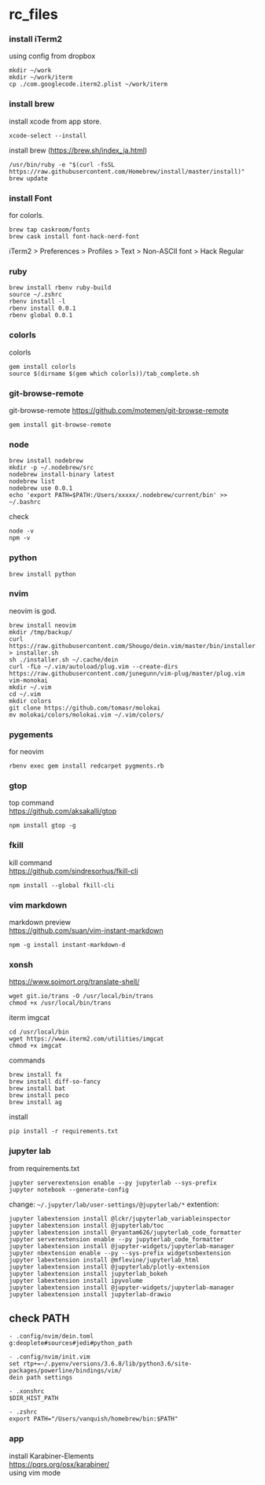 # rc_files

### install iTerm2
using config from dropbox  
```
mkdir ~/work
mkdir ~/work/iterm
cp ./com.googlecode.iterm2.plist ~/work/iterm
```

### install brew
install xcode from app store.  
```
xcode-select --install
```

install brew (https://brew.sh/index_ja.html)
```
/usr/bin/ruby -e "$(curl -fsSL https://raw.githubusercontent.com/Homebrew/install/master/install)"
brew update
```

### install Font
for colorls.
```
brew tap caskroom/fonts
brew cask install font-hack-nerd-font
```
iTerm2 > Preferences > Profiles > Text > Non-ASCII font > Hack Regular


### ruby
```
brew install rbenv ruby-build
source ~/.zshrc
rbenv install -l
rbenv install 0.0.1
rbenv global 0.0.1
```

### colorls
colorls
```
gem install colorls
source $(dirname $(gem which colorls))/tab_complete.sh
```

### git-browse-remote
git-browse-remote
https://github.com/motemen/git-browse-remote
```
gem install git-browse-remote
```

### node
```
brew install nodebrew
mkdir -p ~/.nodebrew/src
nodebrew install-binary latest
nodebrew list
nodebrew use 0.0.1
echo 'export PATH=$PATH:/Users/xxxxx/.nodebrew/current/bin' >> ~/.bashrc
```
check
```
node -v
npm -v
```

### python
```
brew install python
```

### nvim
neovim is god.
```
brew install neovim
mkdir /tmp/backup/
curl https://raw.githubusercontent.com/Shougo/dein.vim/master/bin/installer.sh > installer.sh
sh ./installer.sh ~/.cache/dein
curl -fLo ~/.vim/autoload/plug.vim --create-dirs https://raw.githubusercontent.com/junegunn/vim-plug/master/plug.vim
vim-monokai
mkdir ~/.vim
cd ~/.vim
mkdir colors
git clone https://github.com/tomasr/molokai
mv molokai/colors/molokai.vim ~/.vim/colors/
```

### pygements
for neovim
```
rbenv exec gem install redcarpet pygments.rb
```

### gtop
top command  
https://github.com/aksakalli/gtop
```
npm install gtop -g
```

### fkill
kill command  
https://github.com/sindresorhus/fkill-cli
```
npm install --global fkill-cli
```

### vim markdown
markdown preview  
https://github.com/suan/vim-instant-markdown
```
npm -g install instant-markdown-d
```

### xonsh
https://www.soimort.org/translate-shell/
```
wget git.io/trans -O /usr/local/bin/trans
chmod +x /usr/local/bin/trans
```
iterm imgcat
```
cd /usr/local/bin
wget https://www.iterm2.com/utilities/imgcat
chmod +x imgcat
```
commands
```
brew install fx
brew install diff-so-fancy
brew install bat
brew install peco
brew install ag
```
install
```
pip install -r requirements.txt
```


### jupyter lab
from requirements.txt
````
jupyter serverextension enable --py jupyterlab --sys-prefix
jupyter notebook --generate-config
````
change:
`~/.jupyter/lab/user-settings/@jupyterlab/*`
extention:
```
jupyter labextension install @lckr/jupyterlab_variableinspector
jupyter labextension install @jupyterlab/toc
jupyter labextension install @ryantam626/jupyterlab_code_formatter
jupyter serverextension enable --py jupyterlab_code_formatter
jupyter labextension install @jupyter-widgets/jupyterlab-manager
jupyter nbextension enable --py --sys-prefix widgetsnbextension
jupyter labextension install @mflevine/jupyterlab_html
jupyter labextension install @jupyterlab/plotly-extension
jupyter labextension install jupyterlab_bokeh
jupyter labextension install ipyvolume
jupyter labextension install @jupyter-widgets/jupyterlab-manager
jupyter labextension install jupyterlab-drawio
```

## check PATH
```
- .config/nvim/dein.toml
g:deoplete#sources#jedi#python_path

- .config/nvim/init.vim
set rtp+=~/.pyenv/versions/3.6.8/lib/python3.6/site-packages/powerline/bindings/vim/
dein path settings

- .xonshrc
$DIR_HIST_PATH

- .zshrc
export PATH="/Users/vanquish/homebrew/bin:$PATH"
```

### app

install Karabiner-Elements  
https://pqrs.org/osx/karabiner/  
using vim mode
